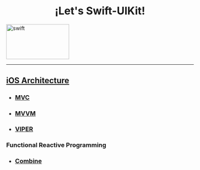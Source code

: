 <h1 align="center">¡Let's Swift-UIKit!</h1>


<a href="https://developer.apple.com/documentation/uikit" target="_blank" rel="noreferrer"> <img src="https://devimages-cdn.apple.com/wwdc-services/articles/images/7543212D-6CBF-496C-A20E-D04E99C3A1DB/2048.jpeg" alt="swift" width="168.6666666667" height="94.3333333333"/>


---

  
<h2 align="left"> iOS Architecture </h2>  
  
* ### [MVC][1] ###
* ### [MVVM][2] ###
* ### [VIPER][3] ###
  
  
  

<h3 align="left"> Functional Reactive Programming </h3>  
  
* ### [Combine][4] ###


[1]: https://github.com/Ces12ned/My_Swift-iOS_Learning_Path/tree/MVC
[2]: https://github.com/Ces12ned/My_Swift-iOS_Learning_Path/tree/MVVM
[3]: https://github.com/Ces12ned/My_Swift-iOS_Learning_Path/tree/VIPER

  
[4]: https://github.com/Ces12ned/My_Swift-iOS_Learning_Path/tree/Combine
 

  
  
